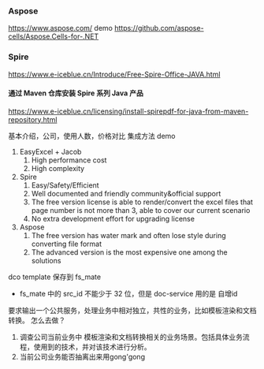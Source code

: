 ### Aspose 
https://www.aspose.com/
demo
https://github.com/aspose-cells/Aspose.Cells-for-.NET

### Spire
https://www.e-iceblue.cn/Introduce/Free-Spire-Office-JAVA.html

#### 通过 Maven 仓库安装 Spire 系列 Java 产品 
https://www.e-iceblue.cn/licensing/install-spirepdf-for-java-from-maven-repository.html


基本介绍，公司，使用人数，价格对比
集成方法
demo 

1.  EasyExcel + Jacob
    1.  High performance cost
    2.  High complexity
2.  Spire
    1.  Easy/Safety/Efficient
    2.  Well documented and friendly community&official support
    3.  The free version license is able to render/convert the excel files that page number is not more than 3, able to cover our current scenario
    4.  No extra development effort for upgrading license
3.  Aspose
    1.  The free version has water mark and often lose style during converting file format
    2.  The advanced version is the most expensive one among the solutions


dco template  保存到 fs_mate 
- fs_mate 中的 src_id 不能少于 32 位，但是 doc-service 用的是 自增id

要求输出一个公共服务，处理业务中相对独立，共性的业务，比如模板渲染和文档转换。
怎么去做？
1. 调查公司当前业务中 模板渲染和文档转换相关的业务场景。包括具体业务流程，使用到的技术，并对该技术进行分析。
2. 当前公司业务能否抽离出来用gong'gong